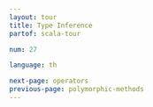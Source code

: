 ```yaml
---
layout: tour
title: Type Inference
partof: scala-tour

num: 27

language: th

next-page: operators
previous-page: polymorphic-methods
---
```

